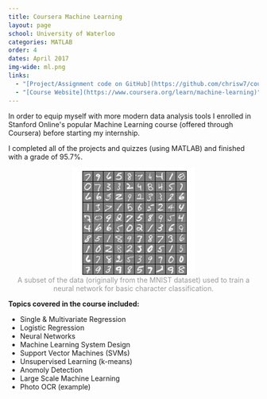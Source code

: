 ```yaml
---
title: Coursera Machine Learning
layout: page
school: University of Waterloo
categories: MATLAB
order: 4
dates: April 2017
img-wide: ml.png
links:
  - "[Project/Assignment code on GitHub](https://github.com/chrisw7/coursera-machine-learning)"
  - "[Course Website](https://www.coursera.org/learn/machine-learning)"
---
```


In order to equip myself with more modern data analysis tools I enrolled in Stanford Online's popular Machine Learning course (offered through Coursera) before starting my internship. 

I completed all of the projects and quizzes (using MATLAB) and finished with a grade of 95.7%.

<img style="align:center;display: block; margin: 0px auto;" src="images/ocr.png">
<div style="color:#999;text-align: center;">A subset of the data (originally from the MNIST dataset) used to train a neural network for basic character classification.</div>

<b>Topics covered in the course included:</b>
- Single & Multivariate Regression
- Logistic Regression
- Neural Networks
- Machine Learning System Design
- Support Vector Machines (SVMs)
- Unsupervised Learning (k-means)
- Anomoly Detection
- Large Scale Machine Learning
- Photo OCR (example)